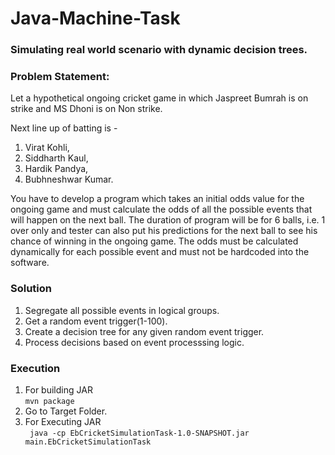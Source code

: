 # Java-Machine-Task
### Simulating real world scenario with dynamic decision trees. 
### Problem Statement:
Let a hypothetical ongoing cricket game in which Jaspreet Bumrah is on strike and MS Dhoni is on Non strike. 

Next line up of batting is - 

1. Virat Kohli, 
2. Siddharth Kaul, 
3. Hardik Pandya, 
4. Bubhneshwar Kumar. 

You have to develop a program which takes an initial odds value for the ongoing game and must calculate the odds of all the possible events that will happen on the next ball. The duration of program will be for 6 balls, i.e. 1 over only and tester can also put his predictions for the next ball to see his chance of winning in the ongoing game. The odds must be calculated dynamically for each possible event and must not be hardcoded into the software.

### Solution

1. Segregate all possible events in logical groups.
2. Get a random event trigger(1-100).
3. Create a decision tree for any given random event trigger.
4. Process decisions based on event processsing logic. 

### Execution
1. For building JAR  
```mvn package```
2. Go to Target Folder.  
3. For Executing JAR   
``` java -cp EbCricketSimulationTask-1.0-SNAPSHOT.jar main.EbCricketSimulationTask```
